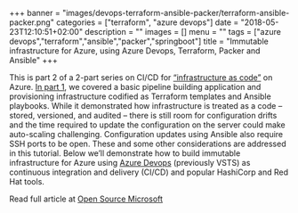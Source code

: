 +++
banner = "images/devops-terraform-ansible-packer/terraform-ansible-packer.png"
categories = ["terraform", "azure devops"]
date = "2018-05-23T12:10:51+02:00"
description = ""
images = []
menu = ""
tags = ["azure devops","terraform","ansible","packer","springboot"]
title = "Immutable infrastructure for Azure, using Azure Devops, Terraform, Packer and Ansible"
+++

This is part 2 of a 2-part series on CI/CD for [“infrastructure as code”](https://docs.microsoft.com/en-us/azure/devops/what-is-infrastructure-as-code) on Azure. [In part 1](https://open.microsoft.com/2018/05/22/cicd-azure-terraform-ansible-vsts-java-springboot-app/), we covered a basic pipeline building application and provisioning infrastructure codified as Terraform templates and Ansible playbooks. While it demonstrated how infrastructure is treated as a code – stored, versioned, and audited – there is still room for configuration drifts and the time required to update the configuration on the server could make auto-scaling challenging. Configuration updates using Ansible also require SSH ports to be open. These and some other considerations are addressed in this tutorial.
Below we’ll demonstrate how to build immutable infrastructure for Azure using [Azure Devops](https://visualstudio.microsoft.com/team-services/) (previously VSTS) as continuous integration and delivery (CI/CD) and popular HashiCorp and Red Hat tools.

<!--more-->

Read full article at [Open Source Microsoft](https://cloudblogs.microsoft.com/opensource/2018/05/23/immutable-infrastructure-azure-vsts-terraform-packer-ansible/)



 [1]: https://www.terraform.io/

